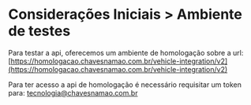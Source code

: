 # Considerações Iniciais > Ambiente de testes

Para testar a api, oferecemos um ambiente de homologação sobre a url:
[https://homologacao.chavesnamao.com.br/vehicle-integration/v2](https://homologacao.chavesnamao.com.br/vehicle-integration/v2)

Para ter acesso a api de homologação é necessário requisitar um token para:
[tecnologia@chavesnamao.com.br](mailto:tecnologia@chavesnamao.com.br)
